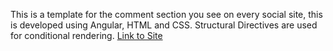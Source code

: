 This is a template for the comment section you see on every social site, this is developed using Angular, HTML and CSS.
Structural Directives are used for conditional rendering.
[Link to Site](https://hsahu615.github.io/comment-section-template/)
